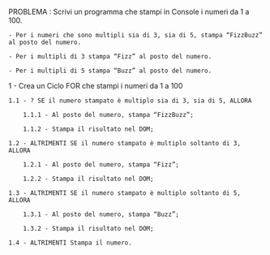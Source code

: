 PROBLEMA : Scrivi un programma che stampi in Console i numeri da 1 a 100. 

    - Per i numeri che sono multipli sia di 3, sia di 5, stampa “FizzBuzz” al posto del numero.

    - Per i multipli di 3 stampa “Fizz” al posto del numero.

    - Per i multipli di 5 stampa “Buzz” al posto del numero.



1 - Crea un Ciclo FOR che stampi i numeri da 1 a 100

    1.1 - ? SE il numero stampato è multiplo sia di 3, sia di 5, ALLORA

        1.1.1 - Al posto del numero, stampa “FizzBuzz”;

        1.1.2 - Stampa il risultato nel DOM;

    1.2 - ALTRIMENTI SE il numero stampato è multiplo soltanto di 3, ALLORA

        1.2.1 - Al posto del numero, stampa “Fizz”;

        1.2.2 - Stampa il risultato nel DOM;

    1.3 - ALTRIMENTI SE il numero stampato è multiplo soltanto di 5, ALLORA

        1.3.1 - Al posto del numero, stampa “Buzz”;

        1.3.2 - Stampa il risultato nel DOM;

    1.4 - ALTRIMENTI Stampa il numero.
